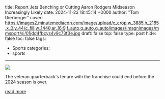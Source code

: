 title: Report Jets Benching or Cutting Aaron Rodgers Midseason Increasingly Likely
date: 2024-11-23 18:45:14 +0000
author: "Tom Dierberger"
cover: https://images2.minutemediacdn.com/image/upload/c_crop,w_3885,h_2185,x_0,y_44/c_fill,w_1440,ar_16:9,f_auto,q_auto,g_auto/images/ImagnImages/mmsport/si/01jdd4fbcys4v9c73f3e.jpg
draft: false
top: false
type: post
hide: false
toc: false
tags:
  - Sports
categories:
  - sports
---

![](https://images2.minutemediacdn.com/image/upload/c_crop,w_3885,h_2185,x_0,y_44/c_fill,w_1440,ar_16:9,f_auto,q_auto,g_auto/images/ImagnImages/mmsport/si/01jdd4fbcys4v9c73f3e.jpg)

The veteran quarterback's tenure with the franchise could end before the 2024 season is over.

[read more](https://www.si.com/nfl/jets-benching-cutting-aaron-rodgers-midseason-likely-woody-johnson-report)
